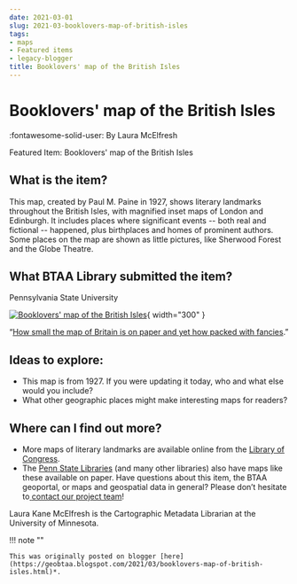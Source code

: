 ```yaml
---
date: 2021-03-01
slug: 2021-03-booklovers-map-of-british-isles
tags:
- maps
- Featured items
- legacy-blogger
title: Booklovers' map of the British Isles
---
```


# Booklovers' map of the British Isles

:fontawesome-solid-user: By Laura McElfresh

Featured Item: Booklovers' map of the British Isles 

## What is the item? 

This map, created by Paul M. Paine in 1927, shows literary landmarks throughout the British Isles, with magnified inset maps of London and Edinburgh. It includes places where significant events -- both real and fictional -- happened, plus birthplaces and homes of prominent authors. Some places on the map are shown as little pictures, like Sherwood Forest and the Globe Theatre. 

## What BTAA Library submitted the item? 

Pennsylvania State University 

[![Booklovers' map of the British Isles](https://blogger.googleusercontent.com/img/a/AVvXsEjO8XTl3JkMgHQ5rm7hhj24-IraShUtg-G0Y2H-azR7vlUfkdsUPT3N4iQEZ-93E_7eHrY_SU98g3TcuCfNucm43G6jEg-qUspANvuvdYGH-WvC1TZ07euyoJvEYXzwUIUbQEVtVzW_WGLxuY3gmjgGxz5o0PhoeuwFZUPptMRelP6erzGUN15mJh_SEA=w686-h878)](https://blogger.googleusercontent.com/img/a/AVvXsEjO8XTl3JkMgHQ5rm7hhj24-IraShUtg-G0Y2H-azR7vlUfkdsUPT3N4iQEZ-93E_7eHrY_SU98g3TcuCfNucm43G6jEg-qUspANvuvdYGH-WvC1TZ07euyoJvEYXzwUIUbQEVtVzW_WGLxuY3gmjgGxz5o0PhoeuwFZUPptMRelP6erzGUN15mJh_SEA=s1175){ width="300" }

<!-- more -->
“[How small the map of Britain  is on paper and yet how packed with fancies](https://geo.btaa.org/catalog/Fb4ae4ae0-35e5-4221-9062-f157d1ba79b3&sa=D&sntz=1&usg=AFQjCNGoALkpUTT-dE_7a2EnOPfFvp5_gw).”

## Ideas to explore:

* This map is from 1927. If you were updating it today, who and what else would you include?
* What other geographic places might make interesting maps for readers? 

## Where can I find out more?

* More maps of literary landmarks are available online from the [Library of Congress](https://www.loc.gov/Fmaps/F%3Ffa%3Donline-format%3Aimage/6q%3Dliterary/Blandmarks/Bmaps&sa=D&sntz=1&usg=AFQjCNG5o35aIPE-6p-cRjRJN719lNt0gQ).
* The [Penn State Libraries](https://catalog.libraries.psu.edu/F%3Ff/55Bgenre_facet/55D/55B/55D%3DMaps/6q%3Dliterary/Blandmarks/Bmaps/6search_field%3Dall_fields&sa=D&sntz=1&usg=AFQjCNFHFJFRhRLeT7QcmOUtSKMcFOQDww) (and many other libraries) also have maps like these available on paper. Have questions about this item, the BTAA geoportal, or maps and geospatial data in general? Please don’t hesitate to[ ](https://geo.btaa.org/Ffeedback&sa=D&sntz=1&usg=AFQjCNERNbgXrpg6xAqzLip9xfSU2ZAfUQ)[contact our project team](https://geo.btaa.org/Ffeedback&sa=D&sntz=1&usg=AFQjCNERNbgXrpg6xAqzLip9xfSU2ZAfUQ)! 

Laura Kane McElfresh is the Cartographic Metadata Librarian at the University of Minnesota.

!!! note ""

	This was originally posted on blogger [here](https://geobtaa.blogspot.com/2021/03/booklovers-map-of-british-isles.html)*.

